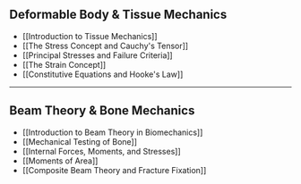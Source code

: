 ## Deformable Body & Tissue Mechanics
- [[Introduction to Tissue Mechanics]] 
- [[The Stress Concept and Cauchy's Tensor]] 
- [[Principal Stresses and Failure Criteria]] 
- [[The Strain Concept]] 
- [[Constitutive Equations and Hooke's Law]] 
---
## Beam Theory & Bone Mechanics 
- [[Introduction to Beam Theory in Biomechanics]] 
- [[Mechanical Testing of Bone]] 
- [[Internal Forces, Moments, and Stresses]] 
- [[Moments of Area]] 
- [[Composite Beam Theory and Fracture Fixation]]